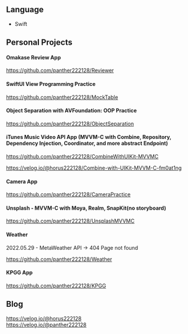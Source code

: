 ## Language

- Swift

## Personal Projects

#### Omakase Review App

<https://github.com/panther222128/Reviewer>

#### SwiftUI View Programming Practice

<https://github.com/panther222128/MockTable>

#### Object Separation with AVFoundation: OOP Practice

<https://github.com/panther222128/ObjectSeparation>

#### iTunes Music Video API App (MVVM-C with Combine, Repository, Dependency Injection, Coordinator, and more abstract Endpoint)

<https://github.com/panther222128/CombineWithUIKit-MVVMC>

<https://velog.io/@horus222128/Combine-with-UIKit-MVVM-C-fm0at1ng>

#### Camera App

<https://github.com/panther222128/CameraPractice>

#### Unsplash - MVVM-C with Moya, Realm, SnapKit(no storyboard)

<https://github.com/panther222128/UnsplashMVVMC>

#### Weather

2022.05.29 - MetaWeather API -> 404 Page not found

<https://github.com/panther222128/Weather>

#### KPGG App

<https://github.com/panther222128/KPGG>

## Blog

<https://velog.io/@horus222128></br>
<https://velog.io/@panther222128>
